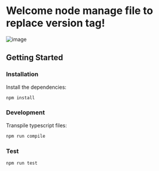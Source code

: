 # Welcome node manage file to replace version tag!

![image](https://github.com/user-attachments/assets/6583e671-23b7-4a72-a1fd-05a2cfe43743)

## Getting Started

### Installation
Install the dependencies:

```bash
npm install
```

### Development

Transpile typescript files:

```bash
npm run compile
```

### Test
```bash
npm run test
```

